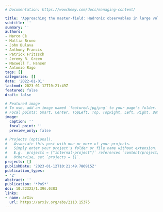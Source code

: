 ```yaml
---
# Documentation: https://wowchemy.com/docs/managing-content/

title: 'Approaching the master-field: Hadronic observables in large volumes'
subtitle: ''
summary: ''
authors:
- Marco Cè
- Mattia Bruno
- John Bulava
- Anthony Francis
- Patrick Fritzsch
- Jeremy R. Green
- Maxwell T. Hansen
- Antonio Rago
tags: []
categories: []
date: '2022-01-01'
lastmod: 2023-01-12T10:21:49Z
featured: false
draft: false

# Featured image
# To use, add an image named `featured.jpg/png` to your page's folder.
# Focal points: Smart, Center, TopLeft, Top, TopRight, Left, Right, BottomLeft, Bottom, BottomRight.
image:
  caption: ''
  focal_point: ''
  preview_only: false

# Projects (optional).
#   Associate this post with one or more of your projects.
#   Simply enter your project's folder or file name without extension.
#   E.g. `projects = ["internal-project"]` references `content/project/deep-learning/index.md`.
#   Otherwise, set `projects = []`.
projects: []
publishDate: '2023-01-12T10:21:49.786915Z'
publication_types:
- '2'
abstract: ''
publication: '*PoS*'
doi: 10.22323/1.396.0383
links:
- name: arXiv
  url: https://arxiv.org/abs/2110.15375
---
```


